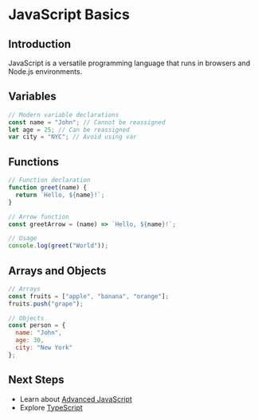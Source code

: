 # JavaScript Basics

## Introduction

JavaScript is a versatile programming language that runs in browsers and Node.js environments.

## Variables

```javascript
// Modern variable declarations
const name = "John"; // Cannot be reassigned
let age = 25; // Can be reassigned
var city = "NYC"; // Avoid using var
```

## Functions

```javascript
// Function declaration
function greet(name) {
  return `Hello, ${name}!`;
}

// Arrow function
const greetArrow = (name) => `Hello, ${name}!`;

// Usage
console.log(greet("World"));
```

## Arrays and Objects

```javascript
// Arrays
const fruits = ["apple", "banana", "orange"];
fruits.push("grape");

// Objects
const person = {
  name: "John",
  age: 30,
  city: "New York"
};
```

## Next Steps

- Learn about [Advanced JavaScript](./advanced)
- Explore [TypeScript](../ts/intro)
